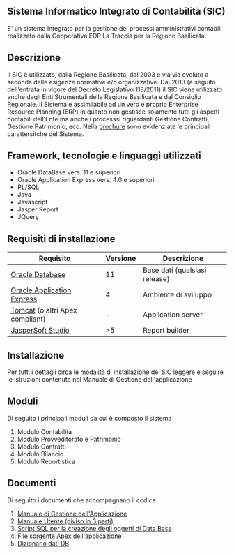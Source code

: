 ﻿## Sistema Informatico Integrato di Contabilità (SIC)
E' un sistema integrato per la gestione dei processi amministrativi contabili realizzato dalla Cooperativa EDP La Traccia per la Regione Basilicata.

## Descrizione
Il SIC è utilizzato, dalla Regione Basilicata, dal 2003 e via via evoluto a seconda delle esigenze normative e/o organizzative.
Dal 2013 (a seguito dell'entrata in vigore del Decreto Legislativo 118/2011) il SIC viene utilizzato anche dagli Enti Strumentali della Regione Basilicata e dal Consiglio Regionale.
Il Sistema è assimilabile ad un vero e proprio Enterprise Resource Planning (ERP) in quanto non gestisce solamente tutti gli aspetti contabili dell'Ente ma anche i processsi riguardanti Gestione Contratti, Gestione Patrimonio, ecc.
Nella [brochure](https://github.com/RegioneBasilicata/SistemaInformativoContabile/blob/master/Documents/SIC_brochure.pdf) sono evidenziate le principali carattersitche del Sistema.

## Framework, tecnologie e linguaggi utilizzati
 - Oracle DataBase vers. 11 e superiori
 - Oracle Application Express vers. 4.0 e superiori
 - PL/SQL
 - Java
 - Javascript
 - Jasper Report
 - JQuery

## Requisiti di installazione
|Requisito| Versione |Descrizione|
|-----------|-----------|---------|
| [Oracle Database](https://www.oracle.com/it/database/) | 11 |Base dati (qualsiasi release)
|[Oracle Application Express](https://apex.oracle.com/)|4|Ambiente di sviluppo
|[Tomcat](https://tomcat.apache.org) (o altri Apex compliant)|-|Application server 
|[JasperSoft Studio](https://community.jaspersoft.com)|>5|Report builder

## Installazione
Per tutti i dettagli circa le modalità di installazione del SIC leggere e seguire le istruzioni contenute nel Manuale di Gestione dell'applicazione

## Moduli
Di seguito i principali moduli da cui è composto il sistema
 1. Modulo Contabilità
 2. Modulo Provveditorato e Patrimonio 
 3. Modulo Contratti 
 4. Modulo Bilancio
 5. Modulo Reportistica

## Documenti 
Di seguito i documenti che accompagnano il codice

 1. [Manuale di Gestione dell'Applicazione](https://github.com/RegioneBasilicata/SistemaInformativoContabile/blob/master/Documents/SIC%20Manuale%20gestione%20applicativo.pdf)
 2. [Manuale Utente (diviso in 3 parti)](https://github.com/RegioneBasilicata/SistemaInformativoContabile/blob/master/Documents/Manuale%20Utente%20SIC%20vers%203.0.pdf.zip.001)
 3. [Script SQL per la creazione degli oggetti di Data Base](https://github.com/RegioneBasilicata/SistemaInformativoContabile/blob/master/SQL/SIC%20script%20DDL.sql)
 4. [File sorgente Apex dell'applicazione](https://github.com/RegioneBasilicata/SistemaInformativoContabile/blob/master/SQL/SIC_Application.sql)
 5. [Dizionario dati DB](https://github.com/RegioneBasilicata/SistemaInformativoContabile/tree/master/SIC%20DB%20Documentation)

 
